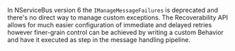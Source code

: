 In NServiceBus version 6 the `IManageMessageFailures` is deprecated and there's no direct way to manage custom exceptions. The Recoverability API allows for much easier configuration of immediate and delayed retries however finer-grain control can be achieved by writing a custom Behavior and have it executed as step in the message handling pipeline.